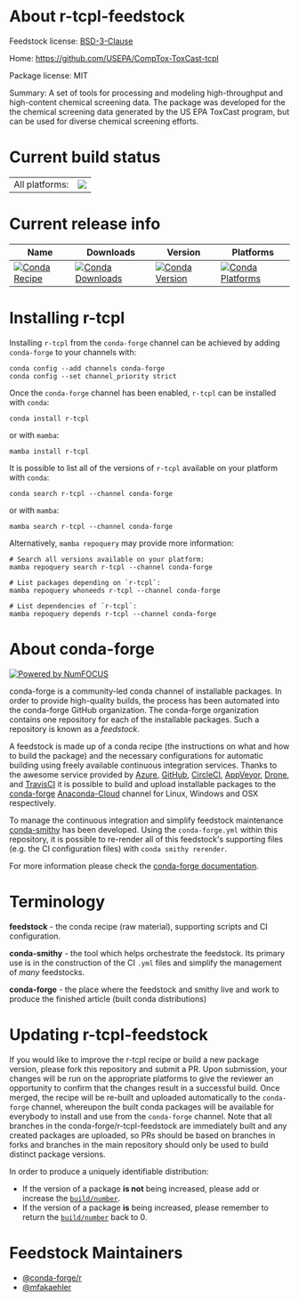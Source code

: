 About r-tcpl-feedstock
======================

Feedstock license: [BSD-3-Clause](https://github.com/conda-forge/r-tcpl-feedstock/blob/main/LICENSE.txt)

Home: https://github.com/USEPA/CompTox-ToxCast-tcpl

Package license: MIT

Summary: A set of tools for processing and modeling high-throughput and high-content chemical screening data. The package was developed for the the chemical screening data generated by the US EPA ToxCast program, but can be used for diverse chemical screening efforts.

Current build status
====================


<table><tr><td>All platforms:</td>
    <td>
      <a href="https://dev.azure.com/conda-forge/feedstock-builds/_build/latest?definitionId=9929&branchName=main">
        <img src="https://dev.azure.com/conda-forge/feedstock-builds/_apis/build/status/r-tcpl-feedstock?branchName=main">
      </a>
    </td>
  </tr>
</table>

Current release info
====================

| Name | Downloads | Version | Platforms |
| --- | --- | --- | --- |
| [![Conda Recipe](https://img.shields.io/badge/recipe-r--tcpl-green.svg)](https://anaconda.org/conda-forge/r-tcpl) | [![Conda Downloads](https://img.shields.io/conda/dn/conda-forge/r-tcpl.svg)](https://anaconda.org/conda-forge/r-tcpl) | [![Conda Version](https://img.shields.io/conda/vn/conda-forge/r-tcpl.svg)](https://anaconda.org/conda-forge/r-tcpl) | [![Conda Platforms](https://img.shields.io/conda/pn/conda-forge/r-tcpl.svg)](https://anaconda.org/conda-forge/r-tcpl) |

Installing r-tcpl
=================

Installing `r-tcpl` from the `conda-forge` channel can be achieved by adding `conda-forge` to your channels with:

```
conda config --add channels conda-forge
conda config --set channel_priority strict
```

Once the `conda-forge` channel has been enabled, `r-tcpl` can be installed with `conda`:

```
conda install r-tcpl
```

or with `mamba`:

```
mamba install r-tcpl
```

It is possible to list all of the versions of `r-tcpl` available on your platform with `conda`:

```
conda search r-tcpl --channel conda-forge
```

or with `mamba`:

```
mamba search r-tcpl --channel conda-forge
```

Alternatively, `mamba repoquery` may provide more information:

```
# Search all versions available on your platform:
mamba repoquery search r-tcpl --channel conda-forge

# List packages depending on `r-tcpl`:
mamba repoquery whoneeds r-tcpl --channel conda-forge

# List dependencies of `r-tcpl`:
mamba repoquery depends r-tcpl --channel conda-forge
```


About conda-forge
=================

[![Powered by
NumFOCUS](https://img.shields.io/badge/powered%20by-NumFOCUS-orange.svg?style=flat&colorA=E1523D&colorB=007D8A)](https://numfocus.org)

conda-forge is a community-led conda channel of installable packages.
In order to provide high-quality builds, the process has been automated into the
conda-forge GitHub organization. The conda-forge organization contains one repository
for each of the installable packages. Such a repository is known as a *feedstock*.

A feedstock is made up of a conda recipe (the instructions on what and how to build
the package) and the necessary configurations for automatic building using freely
available continuous integration services. Thanks to the awesome service provided by
[Azure](https://azure.microsoft.com/en-us/services/devops/), [GitHub](https://github.com/),
[CircleCI](https://circleci.com/), [AppVeyor](https://www.appveyor.com/),
[Drone](https://cloud.drone.io/welcome), and [TravisCI](https://travis-ci.com/)
it is possible to build and upload installable packages to the
[conda-forge](https://anaconda.org/conda-forge) [Anaconda-Cloud](https://anaconda.org/)
channel for Linux, Windows and OSX respectively.

To manage the continuous integration and simplify feedstock maintenance
[conda-smithy](https://github.com/conda-forge/conda-smithy) has been developed.
Using the ``conda-forge.yml`` within this repository, it is possible to re-render all of
this feedstock's supporting files (e.g. the CI configuration files) with ``conda smithy rerender``.

For more information please check the [conda-forge documentation](https://conda-forge.org/docs/).

Terminology
===========

**feedstock** - the conda recipe (raw material), supporting scripts and CI configuration.

**conda-smithy** - the tool which helps orchestrate the feedstock.
                   Its primary use is in the construction of the CI ``.yml`` files
                   and simplify the management of *many* feedstocks.

**conda-forge** - the place where the feedstock and smithy live and work to
                  produce the finished article (built conda distributions)


Updating r-tcpl-feedstock
=========================

If you would like to improve the r-tcpl recipe or build a new
package version, please fork this repository and submit a PR. Upon submission,
your changes will be run on the appropriate platforms to give the reviewer an
opportunity to confirm that the changes result in a successful build. Once
merged, the recipe will be re-built and uploaded automatically to the
`conda-forge` channel, whereupon the built conda packages will be available for
everybody to install and use from the `conda-forge` channel.
Note that all branches in the conda-forge/r-tcpl-feedstock are
immediately built and any created packages are uploaded, so PRs should be based
on branches in forks and branches in the main repository should only be used to
build distinct package versions.

In order to produce a uniquely identifiable distribution:
 * If the version of a package **is not** being increased, please add or increase
   the [``build/number``](https://docs.conda.io/projects/conda-build/en/latest/resources/define-metadata.html#build-number-and-string).
 * If the version of a package **is** being increased, please remember to return
   the [``build/number``](https://docs.conda.io/projects/conda-build/en/latest/resources/define-metadata.html#build-number-and-string)
   back to 0.

Feedstock Maintainers
=====================

* [@conda-forge/r](https://github.com/conda-forge/r/)
* [@mfakaehler](https://github.com/mfakaehler/)

